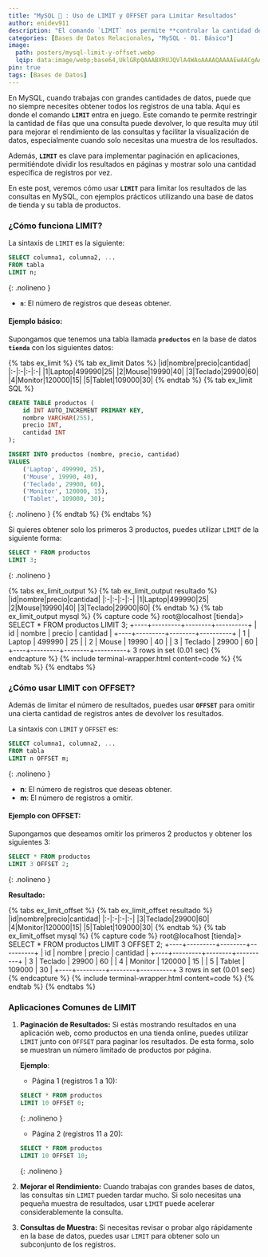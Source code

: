 ```yaml
---
title: "MySQL 🐬 : Uso de LIMIT y OFFSET para Limitar Resultados"
author: enidev911
description: "El comando `LIMIT` nos permite **controlar la cantidad de resultados** que obtienes de una consulta, ideal para mejorar el rendimiento."
categories: [Bases de Datos Relacionales, "MySQL - 01. Básico"]
image:
  path: posters/mysql-limit-y-offset.webp
  lqip: data:image/webp;base64,UklGRpQAAABXRUJQVlA4WAoAAAAQAAAAEwAACgAAQUxQSEAAAAABd6CobSOJP9h537umEREh+QNBFlTTthW995p+QwhhksgniwyuTAQhpHO/Eojo/wScS18QmhOrf0VWNoA5xhgLVlA4IC4AAACwAgCdASoUAAsAPzmGulOvKSWisAgB4CcJZwAAeyAA/u3GcM2Jni56py+qUAAA
pin: true
tags: [Bases de Datos]
---
```


En MySQL, cuando trabajas con grandes cantidades de datos, puede que no siempre necesites obtener todos los registros de una tabla. Aquí es donde el comando **`LIMIT`** entra en juego. Este comando te permite restringir la cantidad de filas que una consulta puede devolver, lo que resulta muy útil para mejorar el rendimiento de las consultas y facilitar la visualización de datos, especialmente cuando solo necesitas una muestra de los resultados.

Además, **`LIMIT`** es clave para implementar paginación en aplicaciones, permitiéndote dividir los resultados en páginas y mostrar solo una cantidad específica de registros por vez.

En este post, veremos cómo usar **`LIMIT`** para limitar los resultados de las consultas en MySQL, con ejemplos prácticos utilizando una base de datos de tienda y su tabla de productos.

### **¿Cómo funciona LIMIT?**

La sintaxis de `LIMIT` es la siguiente:

```sql
SELECT columna1, columna2, ...
FROM tabla
LIMIT n;
```
{: .nolineno }

- **`n`**: El número de registros que deseas obtener.

#### **Ejemplo básico:**

Supongamos que tenemos una tabla llamada **`productos`** en la base de datos **`tienda`** con los siguientes datos:

{% tabs ex_limit %}
{% tab ex_limit Datos %}
|id|nombre|precio|cantidad|
|:-|:-|:-|:-|
|1|Laptop|499990|25|
|2|Mouse|19990|40|
|3|Teclado|29900|60|
|4|Monitor|120000|15|
|5|Tablet|109000|30|
{% endtab %}
{% tab ex_limit SQL %}
```sql
CREATE TABLE productos (
    id INT AUTO_INCREMENT PRIMARY KEY,
    nombre VARCHAR(255),
    precio INT,
    cantidad INT
);

INSERT INTO productos (nombre, precio, cantidad)
VALUES 
    ('Laptop', 499990, 25),
    ('Mouse', 19990, 40),
    ('Teclado', 29900, 60),
    ('Monitor', 120000, 15),
    ('Tablet', 109000, 30);
```
{: .nolineno }
{% endtab %}
{% endtabs %}

Si quieres obtener solo los primeros 3 productos, puedes utilizar `LIMIT` de la siguiente forma:

```sql
SELECT * FROM productos
LIMIT 3;
```
{: .nolineno }

{% tabs ex_limit_output %}
{% tab ex_limit_output resultado %}
|id|nombre|precio|cantidad|
|:-|:-|:-|:-|
|1|Laptop|499990|25|
|2|Mouse|19990|40|
|3|Teclado|29900|60|
{% endtab %}
{% tab ex_limit_output mysql %}
{% capture code %}
<span class="hl">root@localhost [tienda]&gt; SELECT * FROM productos LIMIT 3;</span>
+----+---------+--------+----------+
| id | nombre  | precio | cantidad |
+----+---------+--------+----------+
|  1 | Laptop  | 499990 |       25 |
|  2 | Mouse   |  19990 |       40 |
|  3 | Teclado |  29900 |       60 |
+----+---------+--------+----------+
3 rows in set (0.01 sec)
{% endcapture %}
{% include terminal-wrapper.html content=code %}
{% endtab %}
{% endtabs %}


### **¿Cómo usar LIMIT con OFFSET?**

Además de limitar el número de resultados, puedes usar **`OFFSET`** para omitir una cierta cantidad de registros antes de devolver los resultados.

La sintaxis con `LIMIT` y `OFFSET` es:

```sql
SELECT columna1, columna2, ...
FROM tabla
LIMIT n OFFSET m;
```
{: .nolineno }

- **n**: El número de registros que deseas obtener.
- **m**: El número de registros a omitir.

#### **Ejemplo con OFFSET:**

Supongamos que deseamos omitir los primeros 2 productos y obtener los siguientes 3:

```sql
SELECT * FROM productos
LIMIT 3 OFFSET 2;
```
{: .nolineno }

**Resultado:**

{% tabs ex_limit_offset %}
{% tab ex_limit_offset resultado %}
|id|nombre|precio|cantidad|
|:-|:-|:-|:-|
|3|Teclado|29900|60|
|4|Monitor|120000|15|
|5|Tablet|109000|30|
{% endtab %}
{% tab ex_limit_offset mysql %}
{% capture code %}
<span class="hl">root@localhost [tienda]&gt; SELECT * FROM productos LIMIT 3 OFFSET 2;</span>
+----+---------+--------+----------+
| id | nombre  | precio | cantidad |
+----+---------+--------+----------+
|  3 | Teclado |  29900 |       60 |
|  4 | Monitor | 120000 |       15 |
|  5 | Tablet  | 109000 |       30 |
+----+---------+--------+----------+
3 rows in set (0.01 sec)
{% endcapture %}
{% include terminal-wrapper.html content=code %}
{% endtab %}
{% endtabs %}

### **Aplicaciones Comunes de LIMIT**

1. **Paginación de Resultados:**
   Si estás mostrando resultados en una aplicación web, como productos en una tienda online, puedes utilizar `LIMIT` junto con `OFFSET` para paginar los resultados. De esta forma, solo se muestran un número limitado de productos por página.

   **Ejemplo**:
   - Página 1 (registros 1 a 10):

   ```sql
   SELECT * FROM productos
   LIMIT 10 OFFSET 0;
   ```
   {: .nolineno }

   - Página 2 (registros 11 a 20):

   ```sql
   SELECT * FROM productos
   LIMIT 10 OFFSET 10;
   ```
   {: .nolineno }

2. **Mejorar el Rendimiento:**
   Cuando trabajas con grandes bases de datos, las consultas sin `LIMIT` pueden tardar mucho. Si solo necesitas una pequeña muestra de resultados, usar `LIMIT` puede acelerar considerablemente la consulta.

3. **Consultas de Muestra:**
   Si necesitas revisar o probar algo rápidamente en la base de datos, puedes usar `LIMIT` para obtener solo un subconjunto de los registros.

